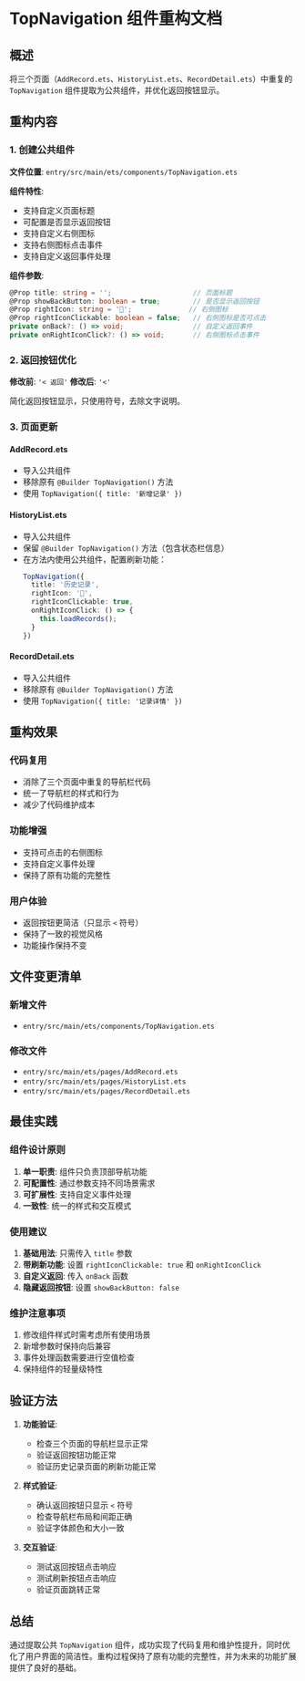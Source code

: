 # TopNavigation 组件重构文档

## 概述

将三个页面（`AddRecord.ets`、`HistoryList.ets`、`RecordDetail.ets`）中重复的 `TopNavigation` 组件提取为公共组件，并优化返回按钮显示。

## 重构内容

### 1. 创建公共组件

**文件位置**: `entry/src/main/ets/components/TopNavigation.ets`

**组件特性**:
- 支持自定义页面标题
- 可配置是否显示返回按钮
- 支持自定义右侧图标
- 支持右侧图标点击事件
- 支持自定义返回事件处理

**组件参数**:
```typescript
@Prop title: string = '';                    // 页面标题
@Prop showBackButton: boolean = true;        // 是否显示返回按钮
@Prop rightIcon: string = '💩';              // 右侧图标
@Prop rightIconClickable: boolean = false;   // 右侧图标是否可点击
private onBack?: () => void;                 // 自定义返回事件
private onRightIconClick?: () => void;       // 右侧图标点击事件
```

### 2. 返回按钮优化

**修改前**: `'< 返回'`
**修改后**: `'<'`

简化返回按钮显示，只使用符号，去除文字说明。

### 3. 页面更新

#### AddRecord.ets
- 导入公共组件
- 移除原有 `@Builder TopNavigation()` 方法
- 使用 `TopNavigation({ title: '新增记录' })`

#### HistoryList.ets
- 导入公共组件
- 保留 `@Builder TopNavigation()` 方法（包含状态栏信息）
- 在方法内使用公共组件，配置刷新功能：
  ```typescript
  TopNavigation({ 
    title: '历史记录',
    rightIcon: '🔄',
    rightIconClickable: true,
    onRightIconClick: () => {
      this.loadRecords();
    }
  })
  ```

#### RecordDetail.ets
- 导入公共组件
- 移除原有 `@Builder TopNavigation()` 方法
- 使用 `TopNavigation({ title: '记录详情' })`

## 重构效果

### 代码复用
- 消除了三个页面中重复的导航栏代码
- 统一了导航栏的样式和行为
- 减少了代码维护成本

### 功能增强
- 支持可点击的右侧图标
- 支持自定义事件处理
- 保持了原有功能的完整性

### 用户体验
- 返回按钮更简洁（只显示 `<` 符号）
- 保持了一致的视觉风格
- 功能操作保持不变

## 文件变更清单

### 新增文件
- `entry/src/main/ets/components/TopNavigation.ets`

### 修改文件
- `entry/src/main/ets/pages/AddRecord.ets`
- `entry/src/main/ets/pages/HistoryList.ets`
- `entry/src/main/ets/pages/RecordDetail.ets`

## 最佳实践

### 组件设计原则
1. **单一职责**: 组件只负责顶部导航功能
2. **可配置性**: 通过参数支持不同场景需求
3. **可扩展性**: 支持自定义事件处理
4. **一致性**: 统一的样式和交互模式

### 使用建议
1. **基础用法**: 只需传入 `title` 参数
2. **带刷新功能**: 设置 `rightIconClickable: true` 和 `onRightIconClick`
3. **自定义返回**: 传入 `onBack` 函数
4. **隐藏返回按钮**: 设置 `showBackButton: false`

### 维护注意事项
1. 修改组件样式时需考虑所有使用场景
2. 新增参数时保持向后兼容
3. 事件处理函数需要进行空值检查
4. 保持组件的轻量级特性

## 验证方法

1. **功能验证**:
   - 检查三个页面的导航栏显示正常
   - 验证返回按钮功能正常
   - 验证历史记录页面的刷新功能正常

2. **样式验证**:
   - 确认返回按钮只显示 `<` 符号
   - 检查导航栏布局和间距正确
   - 验证字体颜色和大小一致

3. **交互验证**:
   - 测试返回按钮点击响应
   - 测试刷新按钮点击响应
   - 验证页面跳转正常

## 总结

通过提取公共 `TopNavigation` 组件，成功实现了代码复用和维护性提升，同时优化了用户界面的简洁性。重构过程保持了原有功能的完整性，并为未来的功能扩展提供了良好的基础。